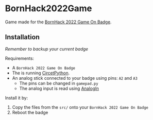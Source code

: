 # BornHack2022Game

Game made for the [BornHack 2022 Game On Badge](https://github.com/bornhack/badge2022).


## Installation

*Remember to backup your current badge*

Requirements: 
- A `BornHack 2022 Game On Badge` 
- The is running [CircetPython](https://circuitpython.org/).
- An analog stick connected to your badge using pins: `A2` and `A3` 
    - The pins can be changed in `gamepad.py`
    - The analog input is read using [AnalogIn](https://learn.adafruit.com/circuitpython-essentials/circuitpython-analog-in)

Install it by: 

1. Copy the files from the `src/` onto your `BornHack 2022 Game On Badge`
2. Reboot the badge
